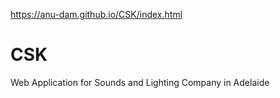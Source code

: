 https://anu-dam.github.io/CSK/index.html

# CSK
Web Application for Sounds and Lighting Company in Adelaide
